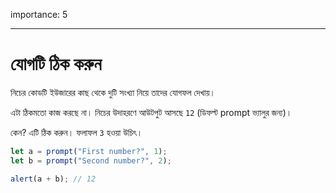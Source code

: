 importance: 5

---

# যোগটি ঠিক করুন

নিচের কোডটি ইউজারের কাছ থেকে দুটি সংখ্যা নিয়ে তাদের যোগফল দেখায়।

এটা ঠিকমতো কাজ করছে না। নিচের উদাহরণে আউটপুট আসছে `12` (ডিফল্ট prompt ভ্যালুর জন্য)।

কেন? এটি ঠিক করুন। ফলাফল `3` হওয়া উচিৎ।

```js run
let a = prompt("First number?", 1);
let b = prompt("Second number?", 2);

alert(a + b); // 12
```
